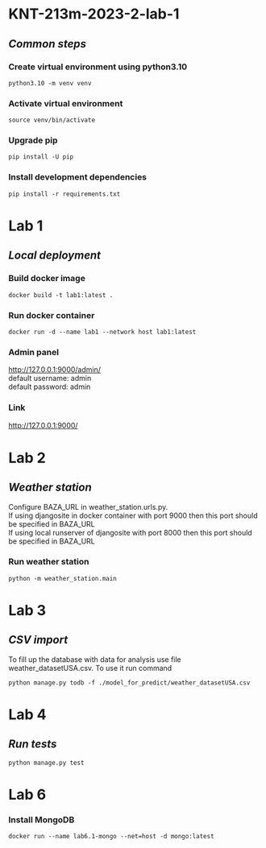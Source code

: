 # KNT-213m-2023-2-lab-1

## _Common steps_

### Create virtual environment using python3.10

```
python3.10 -m venv venv
```

### Activate virtual environment

```
source venv/bin/activate
```

### Upgrade pip

```
pip install -U pip
```

### Install development dependencies

```
pip install -r requirements.txt
```

# Lab 1

## _Local deployment_

### Build docker image

```
docker build -t lab1:latest .
```

### Run docker container

```
docker run -d --name lab1 --network host lab1:latest
```

### Admin panel

http://127.0.0.1:9000/admin/ <br>
default username: admin <br>
default password: admin

### Link

http://127.0.0.1:9000/

# Lab 2

## _Weather station_

Configure BAZA_URL in weather_station.urls.py. <br>
If using djangosite in docker container with port 9000 then this port should be specified in BAZA_URL<br>
If using local runserver of djangosite with port 8000 then this port should be specified in BAZA_URL<br>

### Run weather station

```
python -m weather_station.main
```

# Lab 3

## _CSV import_

To fill up the database with data for analysis use file weather_datasetUSA.csv.
To use it run command

```
python manage.py todb -f ./model_for_predict/weather_datasetUSA.csv
```

# Lab 4

## _Run tests_

```
python manage.py test
```

# Lab 6

### Install MongoDB

```
docker run --name lab6.1-mongo --net=host -d mongo:latest
```
